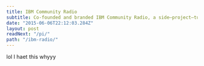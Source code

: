 ```yaml
---
title: IBM Community Radio
subtitle: Co-founded and branded IBM Community Radio, a side–project–turned–platform for critical thought, culture renewal, and good music. Prototyped the initial front–end player/schedule interfaces, co-ordinated formative on-air content, and educated folks on how to get up and running quickly on the network. Guerilla advertised the hell out of the first live broadcasts.
date: "2015-06-06T22:12:03.284Z"
layout: post
readNext: "/pi/"
path: "/ibm-radio/"
---
```


lol I haet this whyyy
